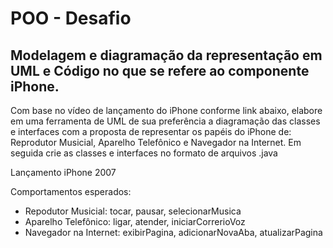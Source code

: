 # POO - Desafio

## Modelagem e diagramação da representação em UML e Código no que se refere ao componente iPhone.

Com base no vídeo de lançamento do iPhone conforme link abaixo, elabore em uma ferramenta de UML de sua preferência a diagramação das classes e interfaces com a proposta de representar os papéis do iPhone de: Reprodutor Musicial, Aparelho Telefônico e Navegador na Internet. Em seguida crie as classes e interfaces no formato de arquivos .java

Lançamento iPhone 2007

Comportamentos esperados:
- Repodutor Musicial: tocar, pausar, selecionarMusica
- Aparelho Telefônico: ligar, atender, iniciarCorrerioVoz
- Navegador na Internet: exibirPagina, adicionarNovaAba, atualizarPagina

